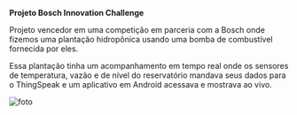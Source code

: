 <b>Projeto Bosch Innovation Challenge</b>

Projeto vencedor em uma competição em parceria com a Bosch onde fizemos uma plantação hidropônica usando uma bomba de combustível fornecida por eles.

Essa plantação tinha um acompanhamento em tempo real onde os sensores de temperatura, vazão e de nível do reservatório mandava seus dados para o ThingSpeak e um aplicativo em Android acessava e mostrava ao vivo.

![foto](https://user-images.githubusercontent.com/27870857/37615825-f2cd17ea-2b8c-11e8-9f9a-9b2e7801ff62.png)
